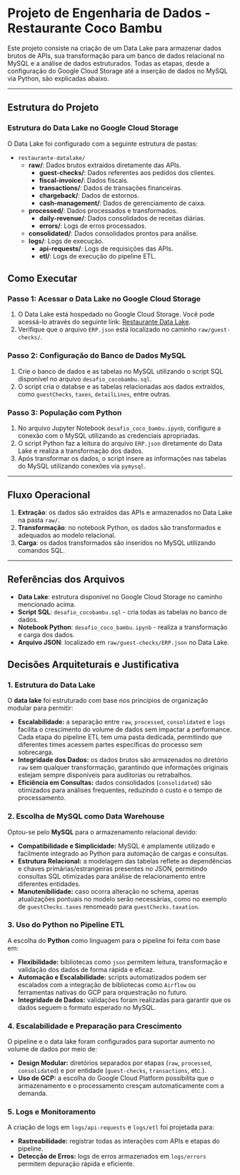 # Projeto de Engenharia de Dados - Restaurante Coco Bambu

Este projeto consiste na criação de um Data Lake para armazenar dados brutos de APIs, sua transformação para um banco de dados relacional no MySQL e a análise de dados estruturados. Todas as etapas, desde a configuração do Google Cloud Storage até a inserção de dados no MySQL via Python, são explicadas abaixo.

---

## Estrutura do Projeto

### Estrutura do Data Lake no Google Cloud Storage

O Data Lake foi configurado com a seguinte estrutura de pastas:

- `restaurante-datalake/`
  - **raw/**: Dados brutos extraídos diretamente das APIs.
    - **guest-checks/**: Dados referentes aos pedidos dos clientes.
    - **fiscal-invoice/**: Dados fiscais.
    - **transactions/**: Dados de transações financeiras.
    - **chargeback/**: Dados de estornos.
    - **cash-management/**: Dados de gerenciamento de caixa.
  - **processed/**: Dados processados e transformados.
    - **daily-revenue/**: Dados consolidados de receitas diárias.
    - **errors/**: Logs de erros processados.
  - **consolidated/**: Dados consolidados prontos para análise.
  - **logs/**: Logs de execução.
    - **api-requests/**: Logs de requisições das APIs.
    - **etl/**: Logs de execução do pipeline ETL.

## Como Executar

### Passo 1: Acessar o Data Lake no Google Cloud Storage
1. O Data Lake está hospedado no Google Cloud Storage. Você pode acessá-lo através do seguinte link:
   [Restaurante Data Lake](https://console.cloud.google.com/storage/browser/restaurante-datalake;tab=objects?forceOnBucketsSortingFiltering=true&hl=pt-BR&inv=1&invt=AbinJw&project=cohesive-gadget-442920-k2&prefix=&forceOnObjectsSortingFiltering=false).
2. Verifique que o arquivo `ERP.json` está localizado no caminho `raw/guest-checks/`.

### Passo 2: Configuração do Banco de Dados MySQL
1. Crie o banco de dados e as tabelas no MySQL utilizando o script SQL disponível no arquivo `desafio_cocobambu.sql`.
2. O script cria o databse e as tabelas relacionadas aos dados extraídos, como `guestChecks`, `taxes`, `detailLines`, entre outras.

### Passo 3: População com Python

1. No arquivo Jupyter Notebook `desafio_coco_bambu.ipynb`, configure a conexão com o MySQL utilizando as credenciais apropriadas.
2. O script Python faz a leitura do arquivo `ERP.json` diretamente do Data Lake e realiza a transformação dos dados.
3. Após transformar os dados, o script insere as informações nas tabelas do MySQL utilizando conexões via `pymysql`.

---

## Fluxo Operacional

1. **Extração**: os dados são extraídos das APIs e armazenados no Data Lake na pasta `raw/`.
2. **Transformação**: no notebook Python, os dados são transformados e adequados ao modelo relacional.
3. **Carga**: os dados transformados são inseridos no MySQL utilizando comandos SQL.

---

## Referências dos Arquivos

- **Data Lake**: estrutura disponível no Google Cloud Storage no caminho mencionado acima.
- **Script SQL**: `desafio_cocobambu.sql` - cria todas as tabelas no banco de dados.
- **Notebook Python**: `desafio_coco_bambu.ipynb` - realiza a transformação e carga dos dados.
- **Arquivo JSON**: localizado em `raw/guest-checks/ERP.json` no Data Lake.

## Decisões Arquiteturais e Justificativa

### 1. Estrutura do Data Lake
O **data lake** foi estruturado com base nos princípios de organização modular para permitir:
- **Escalabilidade:** a separação entre `raw`, `processed`, `consolidated` e `logs` facilita o crescimento do volume de dados sem impactar a performance. Cada etapa do pipeline ETL tem uma pasta dedicada, permitindo que diferentes times acessem partes específicas do processo sem sobrecarga.
- **Integridade dos Dados:** os dados brutos são armazenados no diretório `raw` sem qualquer transformação, garantindo que informações originais estejam sempre disponíveis para auditorias ou retrabalhos.
- **Eficiência em Consultas:** dados consolidados (`consolidated`) são otimizados para análises frequentes, reduzindo o custo e o tempo de processamento.

### 2. Escolha de MySQL como Data Warehouse
Optou-se pelo **MySQL** para o armazenamento relacional devido:
- **Compatibilidade e Simplicidade:** MySQL é amplamente utilizado e facilmente integrado ao Python para automação de cargas e consultas.
- **Estrutura Relacional:** a modelagem das tabelas reflete as dependências e chaves primárias/estrangeiras presentes no JSON, permitindo consultas SQL otimizadas para análise de relacionamento entre diferentes entidades.
- **Manutenibilidade:** caso ocorra alteração no schema, apenas atualizações pontuais no modelo serão necessárias, como no exemplo de `guestChecks.taxes` renomeado para `guestChecks.taxation`.

### 3. Uso do Python no Pipeline ETL
A escolha do **Python** como linguagem para o pipeline foi feita com base em:
- **Flexibilidade:** bibliotecas como `json` permitem leitura, transformação e validação dos dados de forma rápida e eficaz.
- **Automação e Escalabilidade:** scripts automatizados podem ser escalados com a integração de bibliotecas como `Airflow` ou ferramentas nativas do GCP para orquestração no futuro.
- **Integridade de Dados:** validações foram realizadas para garantir que os dados seguem o formato esperado no MySQL.

### 4. Escalabilidade e Preparação para Crescimento
O pipeline e o data lake foram configurados para suportar aumento no volume de dados por meio de:
- **Design Modular:** diretórios separados por etapas (`raw`, `processed`, `consolidated`) e por entidade (`guest-checks`, `transactions`, etc.).
- **Uso de GCP:** a escolha do Google Cloud Platform possibilita que o armazenamento e o processamento cresçam automaticamente com a demanda.

### 5. Logs e Monitoramento
A criação de logs em `logs/api-requests` e `logs/etl` foi projetada para:
- **Rastreabilidade:** registrar todas as interações com APIs e etapas do pipeline.
- **Detecção de Erros:** logs de erros armazenados em `logs/errors` permitem depuração rápida e eficiente.
